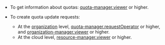 * To get information about quotas: [quota-manager.viewer](../../quota-manager/security/index.md#quota-manager-viewer) or higher.
* To create quota update requests:

    * At the [organization](../../resource-manager/concepts/resources-hierarchy.md#cloud) level, [quota-manager.requestOperator](../../quota-manager/security/index.md#quota-manager-requestoperator) or higher, and [organization-manager.viewer](../../organization/security/index.md#organization-manager-viewer) or higher.
    * At the cloud level, [resource-manager.viewer](../../resource-manager/security/index.md#resource-manager-viewer) or higher.